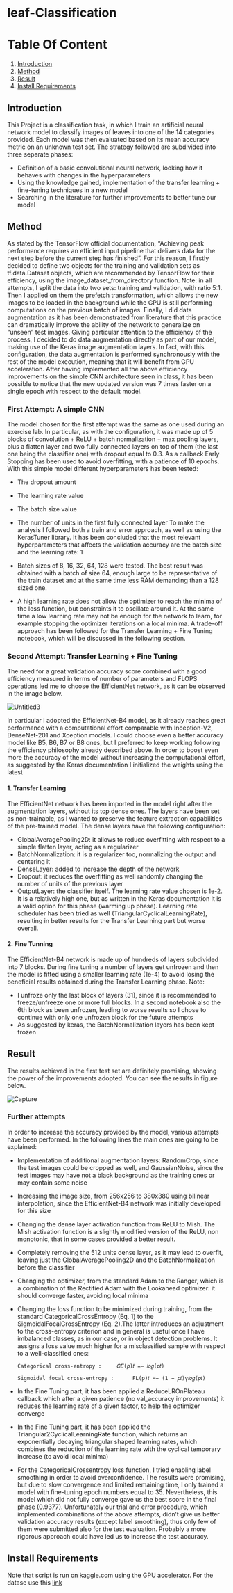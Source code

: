 # **leaf-Classification**


# **Table Of Content**
1. [Introduction](#my_first_title)
2. [Method](#my-second-title)
3. [Result](#my-third-title)
4. [Install Requirements](#my-fourth-title)


## **Introduction**
This Project is a classification task, in which I train an artificial neural network model to classify images of leaves into one of the 14 categories provided.
Each model was then evaluated based on its mean accuracy metric on an unknown test set.
The strategy followed are subdivided into three separate phases:
*  Definition of a basic convolutional neural network, looking how it behaves with changes in the hyperparameters
*  Using the knowledge gained, implementation of the transfer learning + fine-tuning techniques in
a new model
*  Searching in the literature for further improvements to better tune our model

## **Method**


As stated by the TensorFlow official documentation, “Achieving peak performance requires an efficient
input pipeline that delivers data for the next step before the current step has finished”.
For this reason, I firstly decided to define two objects for the training and validation sets as
tf.data.Dataset objects, which are recommended by TensorFlow for their efficiency, using the
image_dataset_from_directory function.
Note: in all attempts, I split the data into two sets: training and validation, with ratio 5:1.
Then I applied on them the prefetch transformation, which allows the new images to be loaded in the
background while the GPU is still performing computations on the previous batch of images.
Finally, I did data augmentation as it has been demonstrated from literature that this practice can
dramatically improve the ability of the network to generalize on “unseen” test images. Giving particular
attention to the efficiency of the process, I decided to do data augmentation directly as part of our
model, making use of the Keras image augmentation layers. In fact, with this configuration, the data
augmentation is performed synchronously with the rest of the model execution, meaning that it will
benefit from GPU acceleration.
After having implemented all the above efficiency improvements on the simple CNN architecture seen in
class, it has been possible to notice that the new updated version was 7 times faster on a single epoch with
respect to the default model.           


### **First Attempt: A simple CNN**


The model chosen for the first attempt was the same as one used during an exercise lab.
In particular, as with the configuration, it was made up of 5 blocks of convolution + ReLU + batch
normalization + max pooling layers, plus a flatten layer and two fully connected layers on top of them (the
last one being the classifier one) with dropout equal to 0.3. As a callback Early Stopping has been used to
avoid overfitting, with a patience of 10 epochs.
With this simple model different hyperparameters has been tested:
*  The dropout amount
*  The learning rate value
*  The batch size value
*  The number of units in the first fully connected layer
To make the analysis I followed both a train and error approach, as well as using the KerasTuner
library.
It has been concluded that the most relevant hyperparameters that affects the validation accuracy are the
batch size and the learning rate: 1

*  Batch sizes of 8, 16, 32, 64, 128 were tested. The best result was obtained with a batch of size 64,
enough large to be representative of the train dataset and at the same time less RAM demanding
than a 128 sized one.
*  A high learning rate does not allow the optimizer to reach the minima of the loss function, but
constraints it to oscillate around it. At the same time a low learning rate may not be enough for
the network to learn, for example stopping the optimizer iterations on a local minima. A trade-off
approach has been followed for the Transfer Learning + Fine Tuning notebook, which will be
discussed in the following section.








###  **Second Attempt: Transfer Learning + Fine Tuning**


The need for a great validation accuracy score combined with a good efficiency measured in terms of
number of parameters and FLOPS operations led me to choose the EfficientNet network, as it can be
observed in the image below.



![Untitled3](https://user-images.githubusercontent.com/75788150/178113998-1584c9dd-e062-40a7-b68d-893e1f7b269c.png)




In particular I adopted the EfficientNet-B4 model, as it already reaches great performance with a
computational effort comparable with Inception-V2, DenseNet-201 and Xception models. I could
choose even a better accuracy model like B5, B6, B7 or B8 ones, but I preferred to keep working
following the efficiency philosophy already described above.
In order to boost even more the accuracy of the model without increasing the computational effort, as
suggested by the Keras documentation I initialized the weights using the latest



#### **1.  Transfer Learning**


The EfficientNet network has been imported in the model right after the augmentation layers, without
its top dense ones. The layers have been set as non-trainable, as I wanted to preserve the feature
extraction capabilities of the pre-trained model. The dense layers have the following configuration:
*   GlobalAveragePooling2D: it allows to reduce overfitting with respect to a simple flatten layer,
acting as a regularizer
*   BatchNormalization: it is a regularizer too, normalizing the output and centering it
*   DenseLayer: added to increase the depth of the network
*   Dropout: it reduces the overfitting as well randomly changing the number of units of the
previous layer
*   OutputLayer: the classifier itself.
The learning rate value chosen is 1e-2. It is a relatively high one, but as written in the Keras
documentation it is a valid option for this phase (warming up phase). Learning rate scheduler has been
tried as well (TriangularCyclicalLearningRate), resulting in better results for the Transfer
Learning part but worse overall.



#### **2.  Fine Tunning**



The EfficientNet-B4 network is made up of hundreds of layers subdivided into 7 blocks. During fine tuning a number of layers get unfrozen and then the model is fitted using a smaller learning rate (1e-4) to avoid losing the beneficial results obtained during the Transfer Learning phase.
Note:
*  I unfroze only the last block of layers (31), since it is recommended to freeze/unfreeze one or
more full blocks. In a second notebook also the 6th block as been unfrozen, leading to worse
results so I chose to continue with only one unfrozen block for the future attempts
*  As suggested by keras, the BatchNormalization layers has been kept frozen




## **Result**

The results achieved in the first test set 
are definitely promising, showing the power of the
improvements adopted. You can see the results in figure below.



![Capture](https://user-images.githubusercontent.com/75788150/178114260-dd1ddf18-a21e-4ea8-aba8-596b0b0afaba.PNG)





###  **Further attempts**


In order to increase the accuracy provided by the model, various attempts have been performed. In the following lines the main ones are going to be explained:
*   Implementation of additional augmentation layers: RandomCrop, since the test images could be cropped as well, and GaussianNoise, since the test images may have not a black background as the training ones or may contain some noise
*   Increasing the image size, from 256x256 to 380x380 using bilinear interpolation, since the EfficientNet-B4 network was initially developed for this size
*   Changing the dense layer activation function from ReLU to Mish. The Mish activation function is a slightly modified version of the ReLU, non monotonic, that in some cases provided a better result.
*   Completely removing the 512 units dense layer, as it may lead to overfit, leaving just the GlobalAveragePooling2D and the BatchNormalization before the classifier
*   Changing the optimizer, from the standard Adam to the Ranger, which is a combination of the Rectified Adam with the Lookahead optimizer: it should converge faster, avoiding local minima
*  Changing the loss function to be minimized during training, from the standard CategoricalCrossEntropy (Eq. 1) to the SigmoidalFocalCrossEntropy (Eq. 2).The
latter introduces an adjustment to the cross-entropy criterion and in general is useful once I have imbalanced classes, as in our case, or in object detection problems. It assigns a loss value much higher for a misclassified sample with respect to a well-classified ones:

      ``Categorical cross-entropy :     𝐶𝐸(𝑝)𝑡 =− 𝑙𝑜𝑔(𝑝𝑡)``


      ``Sigmoidal focal cross-entropy :      FL(p)𝑡 =− (1 − 𝑝𝑡)γ𝑙𝑜𝑔(𝑝𝑡)``


*  In the Fine Tuning part, it has been applied a ReduceLROnPlateau callback which after a given
patience (no val_accuracy improvements) it reduces the learning rate of a given factor, to help the
optimizer converge
*  In the Fine Tuning part, it has been applied the Triangular2CyclicalLearningRate function, which returns an exponentially decaying triangular shaped learning rates, which combines the reduction of the learning rate with the cyclical temporary increase (to avoid local minima)
*  For the CategoricalCrossentropy loss function, I tried enabling label smoothing in order to avoid overconfidence. The results were promising, but due to slow convergence and limited remaining time, I only trained a model with fine-tuning epoch numbers equal to 35. Nevertheless, this model which did not fully converge gave us the best score in the final phase (0.9377). Unfortunately our trial and error procedure, which implemented combinations of the above attempts, didn’t give us better validation accuracy results (except label smoothing), thus only few of them were submitted also for the test evaluation. Probably a more rigorous approach could have led us to increase the test accuracy.





## Install Requirements

Note that script is run on kaggle.com using the GPU accelerator.
For the datase use this [link](https://drive.google.com/file/d/16qiL7vNqu4BxVuiYaZzhiv1YCbJxxcon/view?usp=sharing)

